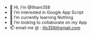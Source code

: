- 👋 Hi, I’m @Ilham358
- 👀 I’m interested in Google App Script
- 🌱 I’m currently learning Nothing
- 💞️ I’m looking to collaborate on my App
- 📫 email me @ : ills358@gmail.com

<!---
Ilham358/Ilham358 is a ✨ special ✨ repository because its `README.md` (this file) appears on your GitHub profile.
You can click the Preview link to take a look at your changes.
--->
